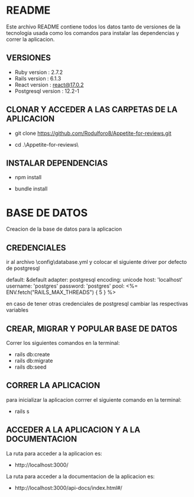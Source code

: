 # README

Este archivo README contiene todos los datos tanto de versiones de la tecnologia usada como los comandos para instalar las dependencias y correr la aplicacion.

## VERSIONES

* Ruby version : 2.7.2
* Rails version :  6.1.3
* React version : react@17.0.2
* Postgresql version : 12.2-1


## CLONAR Y ACCEDER A LAS CARPETAS DE LA APLICACION

* git clone https://github.com/Rodulforo8/Appetite-for-reviews.git

* cd .\Appetite-for-reviews\

## INSTALAR DEPENDENCIAS

* npm install

* bundle install

# BASE DE DATOS

Creacion de la base de datos para la aplicacion

## CREDENCIALES

ir al archivo \config\database.yml y colocar el siguiente driver por defecto de postgresql

default: &default
  adapter: postgresql
  encoding: unicode
  host: 'localhost'
  username: 'postgres'
  password: 'postgres'
  pool: <%= ENV.fetch("RAILS_MAX_THREADS") { 5 } %>

en caso de tener otras credenciales de postgresql cambiar las respectivas variables

## CREAR, MIGRAR Y POPULAR BASE DE DATOS

Correr los siguientes comandos en la terminal:

* rails db:create
* rails db:migrate
* rails db:seed

## CORRER LA APLICACION

para inicializar la aplicacion corrrer el siguiente comando en la terminal: 

* rails s

## ACCEDER A LA APLICACION Y A LA DOCUMENTACION

La ruta para acceder a la aplicacion es:

* http://localhost:3000/

La ruta para acceder a la documentacion de la aplicacion es:

* http://localhost:3000/api-docs/index.html#/
